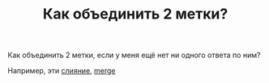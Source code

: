 ﻿---
title: "Как объединить 2 метки?"
se.owner.user_id: 188116
se.owner.display_name: "hedgehogues"
se.owner.link: "https://ru.meta.stackoverflow.com/users/188116/hedgehogues"
se.link: "https://ru.meta.stackoverflow.com/questions/10901/%d0%9a%d0%b0%d0%ba-%d0%be%d0%b1%d1%8a%d0%b5%d0%b4%d0%b8%d0%bd%d0%b8%d1%82%d1%8c-2-%d0%bc%d0%b5%d1%82%d0%ba%d0%b8"
se.question_id: 10901
se.post_type: question
---
<p>Как объединить 2 метки, если у меня ещё нет ни одного ответа по ним?</p>
<p>Например, эти <a href="https://ru.stackoverflow.com/questions/tagged/%d1%81%d0%bb%d0%b8%d1%8f%d0%bd%d0%b8%d0%b5" class="post-tag" title="показать вопросы с меткой [слияние]" rel="tag">слияние</a>, <a href="https://ru.stackoverflow.com/questions/tagged/merge" class="post-tag" title="показать вопросы с меткой [merge]" rel="tag">merge</a></p>
